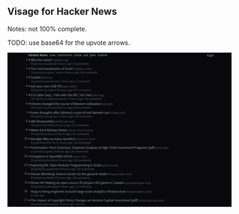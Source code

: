 ## Visage for Hacker News

Notes: not 100% complete.

TODO: use base64 for the upvote arrows.

![Preview](preview.png)
